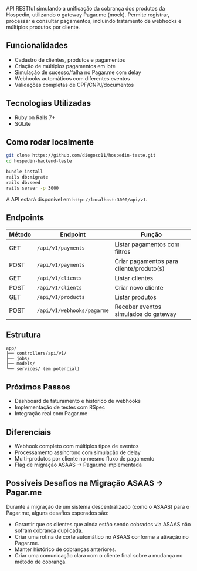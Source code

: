 API RESTful simulando a unificação da cobrança dos produtos da Hospedin, utilizando o gateway Pagar.me (mock). Permite registrar, processar e consultar pagamentos, incluindo tratamento de webhooks e múltiplos produtos por cliente.

## Funcionalidades

- Cadastro de clientes, produtos e pagamentos
- Criação de múltiplos pagamentos em lote
- Simulação de sucesso/falha no Pagar.me com delay
- Webhooks automáticos com diferentes eventos
- Validações completas de CPF/CNPJ/documentos

## Tecnologias Utilizadas

- Ruby on Rails 7+
- SQLite

## Como rodar localmente

```bash
git clone https://github.com/diogosc11/hospedin-teste.git
cd hospedin-backend-teste

bundle install
rails db:migrate
rails db:seed
rails server -p 3000
```

A API estará disponível em `http://localhost:3000/api/v1`.

## Endpoints

| Método | Endpoint                        | Função                                  |
|--------|----------------------------------|------------------------------------------|
| GET    | `/api/v1/payments`              | Listar pagamentos com filtros            |
| POST   | `/api/v1/payments`              | Criar pagamentos para cliente/produto(s) |
| GET    | `/api/v1/clients`               | Listar clientes                          |
| POST   | `/api/v1/clients`               | Criar novo cliente                       |
| GET    | `/api/v1/products`              | Listar produtos                          |
| POST   | `/api/v1/webhooks/pagarme`      | Receber eventos simulados do gateway     |

## Estrutura

```
app/
├── controllers/api/v1/
├── jobs/
├── models/
└── services/ (em potencial)
```

## Próximos Passos

- Dashboard de faturamento e histórico de webhooks
- Implementação de testes com RSpec
- Integração real com Pagar.me

## Diferenciais

- Webhook completo com múltiplos tipos de eventos
- Processamento assíncrono com simulação de delay
- Multi-produtos por cliente no mesmo fluxo de pagamento
- Flag de migração ASAAS → Pagar.me implementada

## Possíveis Desafios na Migração ASAAS → Pagar.me

Durante a migração de um sistema descentralizado (como o ASAAS) para o Pagar.me, alguns desafios esperados são:

- Garantir que os clientes que ainda estão sendo cobrados via ASAAS não sofram cobrança duplicada.
- Criar uma rotina de corte automático no ASAAS conforme a ativação no Pagar.me.
- Manter histórico de cobranças anteriores.
- Criar uma comunicação clara com o cliente final sobre a mudança no método de cobrança.
